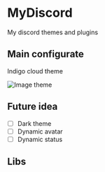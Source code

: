 # MyDiscord
My discord themes and plugins

## Main configurate
Indigo cloud theme

![Image theme](https://github.com/51Sirius/my_discord/blob/main/images/IndigoCloud.png)

## Future idea

- [ ] Dark theme
- [ ] Dynamic avatar
- [ ] Dynamic status

## Libs

